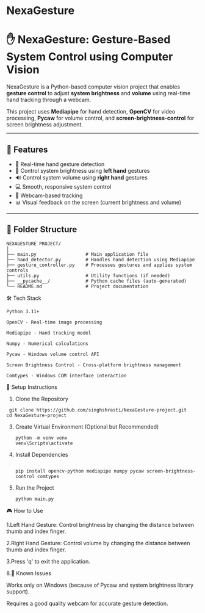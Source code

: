 # NexaGesture
# ✋ NexaGesture: Gesture-Based System Control using Computer Vision

NexaGesture is a Python-based computer vision project that enables **gesture control** to adjust **system brightness** and **volume** using real-time hand tracking through a webcam.

This project uses **Mediapipe** for hand detection, **OpenCV** for video processing, **Pycaw** for volume control, and **screen-brightness-control** for screen brightness adjustment.

---

## 🚀 Features
- 👋 Real-time hand gesture detection
- 🔆 Control system brightness using **left hand** gestures
- 🔊 Control system volume using **right hand** gestures
- 💻 Smooth, responsive system control
- 🎥 Webcam-based tracking
- 📊 Visual feedback on the screen (current brightness and volume)

---

## 📂 Folder Structure
```plaintext
NEXAGESTURE PROJECT/
│
├── main.py                  # Main application file
├── hand_detector.py         # Handles hand detection using Mediapipe
├── gesture_controller.py    # Processes gestures and applies system controls
├── utils.py                 # Utility functions (if needed)
├── __pycache__/             # Python cache files (auto-generated)        
└── README.md                # Project documentation

```
🛠️ Tech Stack
```
Python 3.11+

OpenCV - Real-time image processing

Mediapipe - Hand tracking model

Numpy - Numerical calculations

Pycaw - Windows volume control API

Screen Brightness Control - Cross-platform brightness management

Comtypes - Windows COM interface interaction

```
🔧 Setup Instructions

1. Clone the Repository
  ```
   git clone https://github.com/singhshrasti/NexaGesture-project.git
cd NexaGesture-project

```
3. Create Virtual Environment (Optional but Recommended)
   ```
   python -m venv venv
   venv\Scripts\activate

   ```
5. Install Dependencies
   ```

   pip install opencv-python mediapipe numpy pycaw screen-brightness-control comtypes

   ```

7. Run the Project
   ```
   python main.py

🎮 How to Use

1.Left Hand Gesture: Control brightness by changing the distance between thumb and index finger.

2.Right Hand Gesture: Control volume by changing the distance between thumb and index finger.

3.Press 'q' to exit the application.

8.📌 Known Issues

Works only on Windows (because of Pycaw and system brightness library support).

Requires a good quality webcam for accurate gesture detection.




